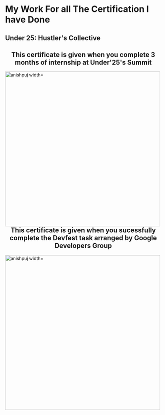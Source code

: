 # My Work For all The Certification I have Done
## Under 25: Hustler's Collective

<h2 align="center">This certificate is given when you complete 3 months of internship at Under'25's Summit </h1>
<p><img align="left" src="https://github.com/Anishpuj/Certificates/assets/98417394/00aff868-3305-4080-8f8b-3a793bd08a52" alt="anishpuj width="500" height="500"" /></p>


<h2 align="center">This certificate is given when you sucessfully complete the Devfest task arranged by Google Developers Group </h2>
<p><img align="left" src="https://github.com/Anishpuj/Certificates/assets/98417394/cfe22e05-43b7-4939-bc92-cfe3dc591505" alt="anishpuj width="500" height="500"" /></p>


